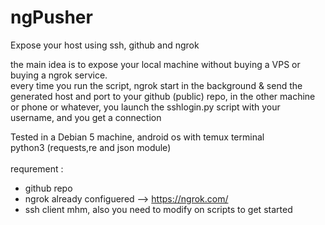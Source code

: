 # ngPusher
Expose your host using ssh, github and ngrok 

the main idea is to expose your local machine without buying a VPS or buying a ngrok service.
<br>
every time you run the script, ngrok start in the background & send the generated host and port to your
github (public) repo, in the other machine or phone or whatever, you launch the sshlogin.py script with your username, and you get a connection

Tested in a Debian 5 machine, android os with temux terminal
<br>
python3 (requests,re and json module)
<br>
<br>
requrement :
- github repo
- ngrok already configuered --> https://ngrok.com/
- ssh client
mhm, 
also you need to modify on scripts to get started
